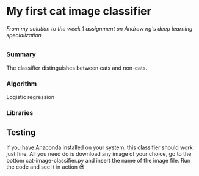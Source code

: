 # My first cat image classifier
###### From my solution to the week 1 assignment on Andrew ng's deep learning specialization
### Summary
The classifier distinguishes between cats and non-cats.
### Algorithm
Logistic regression
### Libraries
## Testing
If you have Anaconda installed on your system, this classifier should work just fine.
All you need do is download any image of your choice, go to the bottom cat-image-classifier.py
and insert the name of the image file. Run the code and see it in action :sunglasses:
